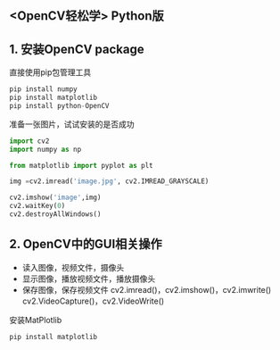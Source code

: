 ## **<OpenCV轻松学> Python版**

## 1. 安装OpenCV package

直接使用pip包管理工具

```python
pip install numpy
pip install matplotlib
pip install python-OpenCV
```

准备一张图片，试试安装的是否成功

```python
import cv2
import numpy as np

from matplotlib import pyplot as plt

img =cv2.imread('image.jpg', cv2.IMREAD_GRAYSCALE)

cv2.imshow('image',img)
cv2.waitKey(0)
cv2.destroyAllWindows()
```
## 2. OpenCV中的GUI相关操作

- 读入图像，视频文件，摄像头
- 显示图像，播放视频文件，播放摄像头
- 保存图像，保存视频文件
cv2.imread()，cv2.imshow()，cv2.imwrite()
cv2.VideoCapture()，cv2.VideoWrite()


安装MatPlotlib
```python
pip install matplotlib
```



